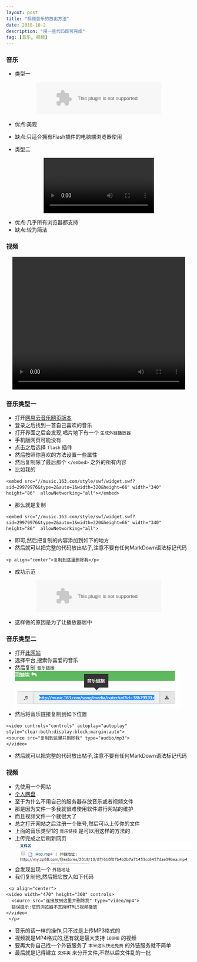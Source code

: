 ```yaml
---
layout: post
title: "视频音乐的放出方法"
date: 2018-10-2
description: "用一些代码即可完成"
tag: [音乐, 视频]
---
```


### 音乐

* 类型一

 <p align="center"><embed src="//music.163.com/style/swf/widget.swf?sid=435278010&type=2&auto=1&width=320&height=66" width="340" height="86"  allowNetworking="all"></p>
 
* 优点:美观
* 缺点:只适合拥有Flash插件的电脑端浏览器使用 

* 类型二

<video controls="controls" autoplay="autoplay" style="clear:both;display:block;margin:auto">
<source src="http://music.163.com/song/media/outer/url?id=435005006.mp3" type="audio/mp3">
</video>

* 优点:几乎所有浏览器都支持
* 缺点:较为简洁

### 视频

 <p align="center">
<video width="470" height="360" controls>
  <source src="http://my.zp68.com/filestores/2018/10/07/610f07b4b2b7a71453cc6457dae39bea.mp4" type="video/mp4">
  错误提示:您的浏览器不支持视频播放
</video>
 </p>

### 音乐类型一

* 打开[网易云音乐网页版本](https://music.163.com/)
* 登录之后找到一首自己喜欢的音乐
* 打开界面之后会发现,唱片地下有一个 `生成外链播放器`
* 手机版网页可能没有
* 点击之后选择 `flash` 插件
* 然后按照你喜欢的方法设置一些属性
* 然后复制除了最后那个 `</embed>` 之外的所有内容
* 比如我的

```
<embed src="//music.163.com/style/swf/widget.swf?sid=29979976&type=2&auto=1&width=320&height=66" width="340" height="86"  allowNetworking="all"></embed>
```

* 那么就是复制

```
<embed src="//music.163.com/style/swf/widget.swf?sid=29979976&type=2&auto=1&width=320&height=66" width="340" height="86"  allowNetworking="all">
```

* 即可,然后把复制的内容添加到如下的地方
* 然后就可以把完整的代码放出帖子,注意不要有任何MarkDown语法标记代码

```
<p align="center">复制到这里删除我</p>
```

* 成功示范

<p align="center"><embed src="//music.163.com/style/swf/widget.swf?sid=29979976&type=2&auto=0&width=320&height=66" width="340" height="86"  allowNetworking="all"></p>

* 这样做的原因是为了让播放器居中

### 音乐类型二

* 打开[此网站](http://www.xxzyweb.com/music/)
* 选择平台,搜索你喜爱的音乐
* 然后复制 `音乐链接`
![](/img/GreenChennai/music.png)
* 然后将音乐链接复制到如下位置

```
<video controls="controls" autoplay="autoplay" style="clear:both;display:block;margin:auto">
<source src="复制到这里并删除我" type="audio/mp3">
</video>
```

* 然后就可以把完整的代码放出帖子,注意不要有任何MarkDown语法标记代码

### 视频

* 先使用一个网站
* [个人网盘](http://my.zp68.com/)
* 至于为什么不用自己的服务器存放音乐或者视频文件
* 那是因为文件一多我就很难使用软件进行网站的维护
* 而且视频文件一个就很大了
* 总之打开网站之后注册一个账号,然后可以上传你的文件
* 上面的音乐类型1的 `音乐链接` 是可以用这样的方法的
* 上传完成之后刷新网页
![](/img/GreenChennai/ship.png)
* 会发现出现一个 `外链地址`
* 我们复制他,然后把它放入如下代码

```
 <p align="center">
<video width="470" height="360" controls>
  <source src="连接放到这里并删除我" type="video/mp4">
  错误提示:您的浏览器不支持HTML5视频播放
</video>
 </p>
```

* 音乐的话一样的操作,只不过是上传MP3格式的
* 视频就是MP4格式的,还有就是最大支持 `100MB` 的视频
* 要再大你自己找一个外链服务了 `本来这么快还免费` 的外链服务就不简单
* 最后就是记得建立 `文件夹` 来分开文件,不然以后文件乱的一批